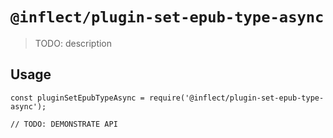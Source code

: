 # `@inflect/plugin-set-epub-type-async`

> TODO: description

## Usage

```
const pluginSetEpubTypeAsync = require('@inflect/plugin-set-epub-type-async');

// TODO: DEMONSTRATE API
```
